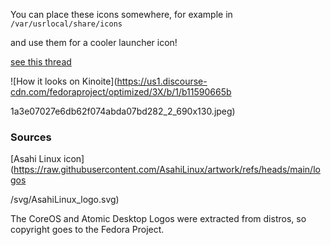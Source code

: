 You can place these icons somewhere, for example in `/var/usrlocal/share/icons` 

and use them for a cooler launcher icon!

[see this 
thread](https://discussion.fedoraproject.org/t/kinoite-logo-for-kickoff/107398)

![How it looks on 
Kinoite](https://us1.discourse-cdn.com/fedoraproject/optimized/3X/b/1/b11590665b

1a3e07027e6db62f074abda07bd282_2_690x130.jpeg)

### Sources

[Asahi Linux 
icon](https://raw.githubusercontent.com/AsahiLinux/artwork/refs/heads/main/logos

/svg/AsahiLinux_logo.svg)

The CoreOS and Atomic Desktop Logos were extracted from distros, so copyright 
goes to the Fedora Project.
